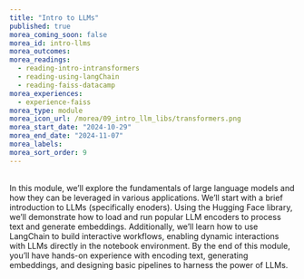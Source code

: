 ```yaml
---
title: "Intro to LLMs"
published: true
morea_coming_soon: false
morea_id: intro-llms
morea_outcomes:
morea_readings:
  - reading-intro-intransformers
  - reading-using-langChain
  - reading-faiss-datacamp
morea_experiences:
  - experience-faiss
morea_type: module
morea_icon_url: /morea/09_intro_llm_libs/transformers.png
morea_start_date: "2024-10-29"
morea_end_date: "2024-11-07"
morea_labels:
morea_sort_order: 9
---
```

<br/>
In this module, we’ll explore the fundamentals of large language models and how they can be leveraged in various applications. We’ll start with a brief introduction to LLMs (specifically enoders). Using the Hugging Face library, we’ll demonstrate how to load and run popular LLM encoders to process text and generate embeddings. Additionally, we’ll learn how to use LangChain to build interactive workflows, enabling dynamic interactions with LLMs directly in the notebook environment. By the end of this module, you’ll have hands-on experience with encoding text, generating embeddings, and designing basic pipelines to harness the power of LLMs.


